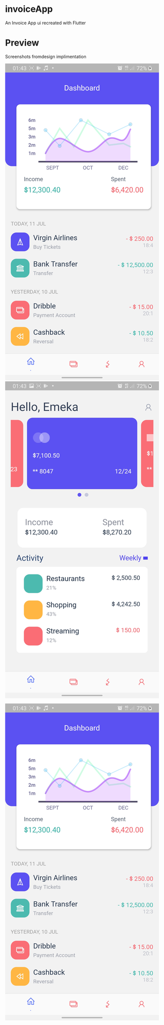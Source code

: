 # invoiceApp

An Invoice App ui recreated with Flutter

# Preview

Screenshots fromdesign implimentation


![alt text](/assets/preview1.jpg)
![alt text](/assets/preview2.jpg)

[![SC2 Video](/assets/preview1.jpg)](/assets/video.mp4)



